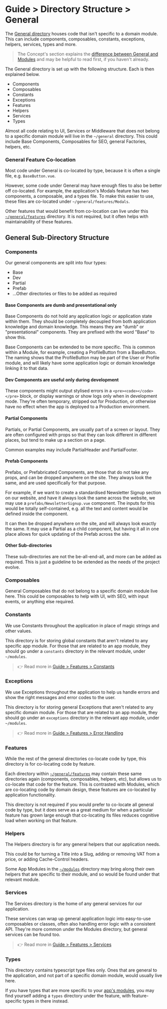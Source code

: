 # Guide > Directory Structure > General

The [General directory](../../../src/general) houses code that isn't specific to a domain module. This can include components, composables,
constants, exceptions, helpers, services, types and more.

> The Concept's section explains the [difference between General and Modules](../1.%20Concepts/2.%20Application%20Structure.md#general-vs-modules)
and may be helpful to read first, if you haven't already.

The General directory is set up with the following structure. Each is then explained below.

- Components
- Composables
- Constants
- Exceptions
- Features
- Helpers
- Services
- Types

Almost all code relating to UI, Services or Middleware that does not belong to a specific domain module will live in the
`~/general` directory. This could include Base Components, Composables for SEO, general Factories, helpers, etc.

### General Feature Co-location

Most code under General is co-located by type, because it is often a single file, e.g. `BaseButton.vue`.

However, some code under General may have enough files to also be better off co-located. For example, the application's Modals feature
has two components, a composable, and a types file. To make this easier to use, these files are co-located under `~/general/features/Modals`.

Other features that would benefit from co-location can live under this [`~/general/features`](../../../src/general/features) 
directory. It is not required, but it often helps with maintainability of these features.

## General Sub-Directory Structure

### Components

Our general components are split into four types:

- Base
- Dev
- Partial
- Prefab
- ...Other directories or files to be added as required

#### Base Components are dumb and presentational only

Base Components do not hold any application logic or application state within them. They should be completely decoupled
from both application knowledge and domain knowledge. This means they are "dumb" or "presentational" components.
They are prefixed with the word "Base" to show this.

Base Components can be extended to be more specific. This is common within a Module, for example, creating a ProfileButton
from a BaseButton. The naming shows that the ProfileButton may be part of the User or Profile module, and will likely
have some application logic or domain knowledge linking it to that data.

#### Dev Components are useful only during development

These components might output stylised errors in a `<pre><code></code></pre>` block, or display warnings or show logs
only when in development mode. They're often temporary, stripped out for Production, or otherwise have no effect when
the app is deployed to a Production environment.

#### Partial Components

Partials, or Partial Components, are usually part of a screen or layout. They are often configured with props so that they
can look different in different places, but tend to make up a section on a page.

Common examples may include PartialHeader and PartialFooter.

#### Prefab Components

Prefabs, or Prefabricated Components, are those that do not take any props, and can be dropped anywhere on the site.
They always look the same, and are used specifically for that purpose.

For example, if we want to create a standardised Newsletter Signup section on our website, and have it always look
the same across the website, we may use a `prefabs/NewsletterSignup.vue` component. The inputs for this would be
totally self-contained, e.g. all the text and content would be defined inside the component.

It can then be dropped anywhere on the site, and will always look exactly the same. It may use a Partial as a child
component, but having it all in one place allows for quick updating of the Prefab across the site.

#### Other Sub-directories

These sub-directories are not the be-all-end-all, and more can be added as required. This is just a guideline to be extended
as the needs of the project evolve.

### Composables

General Composables that do not belong to a specific domain module live here. This could be composables to help with UI, with
SEO, with input events, or anything else required.

### Constants

We use Constants throughout the application in place of magic strings and other values.

This directory is for storing global constants that aren't related to any specific app module. For those
that are related to an app module, they should go under a `constants` directory in the relevant module, under `~/modules`.

> 👉 Read more in [Guide > Features > Constants](../2.%20Features/x.%20Constants.md)

### Exceptions

We use Exceptions throughout the application to help us handle errors and show the right messages and error codes to the user.

This directory is for storing general Exceptions that aren't related to any specific domain module. For those
that are related to an app module, they should go under an `exceptions` directory in the relevant app module, under `~/modules`.

> 👉 Read more in [Guide > Features > Error Handling](../2.%20Features/x.%20Error%20Handling.md)

### Features

While the rest of the general directories co-locate code by type, this directory is for co-locating code by feature.

Each directory within [`~/general/features`](../../../src/general/features) may contain these same directories again 
(components, composables, helpers, etc), but allows us to co-locate that code for the feature. This is contrasted with
Modules, which are co-locating code by domain design, these features are co-located by application functionality.

This directory is not required if you would prefer to co-locate all general code by type, but it does serve as a great
medium for when a particular feature has grown large enough that co-locating its files reduces cognitive load when working
on that feature.

### Helpers

The Helpers directory is for any general helpers that our application needs.

This could be for turning a Title into a Slug, adding or removing VAT from a price, or adding Cache-Control headers.

Some App Modules in the [`~/modules`](../../../src/modules) directory may bring along their own helpers that are specific to their module, and so would be found
under that relevant module.

### Services

The Services directory is the home of any general services for our application.

These services can wrap up general application logic into easy-to-use composables or classes, often also handling
error logic with a consistent API. They're more common under the Modules directory, but general services can be found too.

> 👉 Read more in [Guide > Features > Services](../2.%20Features/x.%20Services.md)

### Types

This directory contains typescript type files only. Ones that are general to the application, and not part of a specific 
domain module, would usually live here.

If you have types that are more specific to your [app's modules](../../../src/modules), you may find yourself
adding a `types` directory under the feature, with feature-specific types in there instead.
